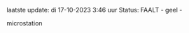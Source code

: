 laatste update: 
di 17-10-2023  3:46   uur 
Status: FAALT - geel - 
<div class="service Y">microstation</div>